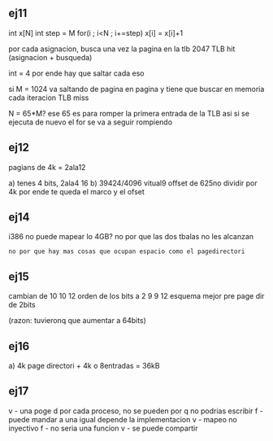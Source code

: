 ## ej11

int x[N]
int step = M
for(i ; i<N ; i+=step)
    x[i] = x[i]+1

por cada asignacion, busca una vez la pagina en la tlb 2047 TLB hit (asignacion + busqueda) 

int = 4 por ende hay que saltar cada eso

si M = 1024 va saltando de pagina en pagina y tiene que buscar en memoria cada iteracion TLB miss

N = 65*M? ese 65 es para romper la primera entrada de la TLB asi si se ejecuta de nuevo el for se va a seguir rompiendo

## ej12

pagians de 4k = 2ala12

a) tenes 4 bits, 2ala4 16
b) 39424/4096 vitual9 offset de 625no
        dividir por 4k por ende te queda el marco y el ofset

## ej14

i386 no puede mapear lo 4GB? no por que las dos tbalas no les alcanzan 

    no por que hay mas cosas que ocupan espacio como el pagedirectori

## ej15

cambian de 10 10 12 orden de los bits
a 2 9 9 12 esquema mejor
pre page dir de 2bits

(razon: tuvieronq que aumentar a 64bits)

## ej16

a)   4k page directori + 4k o 8entradas = 36kB

## ej17

v - una poge d por cada proceso, no se pueden por q no podrias escribir
f - puede mandar a una igual
depende la implementacion
v - mapeo no inyectivo
f - no seria una funcion
v - se puede compartir 









